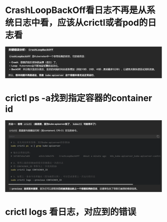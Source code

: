 # CrashLoopBackOff看日志不再是从系统日志中看，应该从crictl或者pod的日志看
![alt text](README_Images/1-CrashLoopBackOff/image.png)
# crictl ps -a找到指定容器的container id
![alt text](README_Images/1-CrashLoopBackOff/image-1.png)

# crictl logs <container id>看日志，对应到的错误